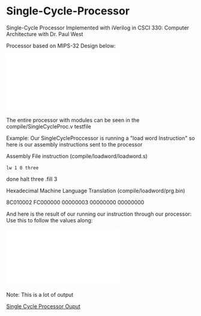 # Single-Cycle-Processor
Single-Cycle Processor Implemented with iVerilog in CSCI 330: Computer Architecture with Dr. Paul West

Processor based on MIPS-32 Design below:

![MIPS 32 Datapath](pics/07-datapathdiagram.pdf)

The entire processor with modules can be seen in the compile/SingleCycleProc.v testfile

Example: Our SingleCycleProccessor is running a "load word Instruction" so here is our assembly instructions sent to the processor

Assembly File instruction (compile/loadword/loadword.s)

    lw 1 0 three
done halt
three .fill 3

Hexadecimal Machine Language Translation (compile/loadword/prg.bin)

8C010002
FC000000
00000003
00000000
00000000

And here is the result of our running our instruction through our processor:
Use this to follow the values along:

![Load Word Guide](pics/loadwordguide.pdf)

Note: This is a lot of output

[Single Cycle Processor Ouput](pics/loadwordout.txt)


